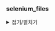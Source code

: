 ### selenium_files

<details>
<summary>접기/펼치기</summary>

|구분|설명|링크|
|--|--|--|
|Formats|selenium 기본 format|[formats.py](./selenium/formats.py)|
|Formats|selenium 기본 format|[formats.py](./selenium/formats.py)|
</details>
